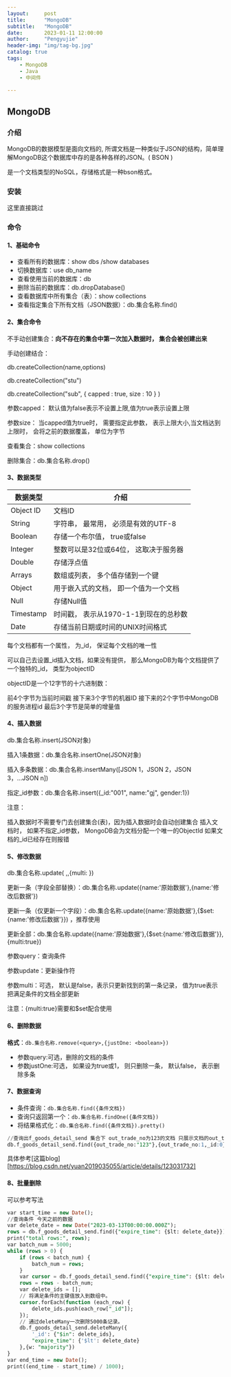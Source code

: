 ```yaml
---
layout:     post
title:      "MongoDB"
subtitle:   "MongoDB"
date:       2023-01-11 12:00:00
author:     "Pengyujie"
header-img: "img/tag-bg.jpg"
catalog: true
tags:
    - MongoDB
    - Java
    - 中间件

---
```




## MongoDB



### 介绍

MongoDB的数据模型是面向文档的, 所谓文档是一种类似于JSON的结构，简单理解MongoDB这个数据库中存的是各种各样的JSON。( BSON )

是一个文档类型的NoSQL，存储格式是一种bson格式。



### 安装

这里直接跳过



### 命令

#### 1、基础命令

- 查看所有的数据库：show dbs /show databases
- 切换数据库：use db_name
- 查看使用当前的数据库：db
- 删除当前的数据库：db.dropDatabase()
- 查看数据库中所有集合（表）：show collections
- 查看指定集合下所有文档（JSON数据）：db.集合名称.find()



#### 2、集合命令

不手动创建集合：**向不存在的集合中第⼀次加⼊数据时， 集合会被创建出来**

手动创建结合：

db.createCollection(name,options)

db.createCollection("stu")

db.createCollection("sub", { capped : true, size : 10 } )

参数capped： 默认值为false表示不设置上限,值为true表示设置上限

参数size： 当capped值为true时， 需要指定此参数， 表示上限⼤⼩,当⽂档达到上限时， 会将之前的数据覆盖， 单位为字节

查看集合：show collections

删除集合：db.集合名称.drop()



#### 3、数据类型

| 数据类型  | 介绍                                  |
| --------- | ------------------------------------- |
| Object ID | ⽂档ID                                |
| String    | 字符串， 最常⽤， 必须是有效的UTF-8   |
| Boolean   | 存储⼀个布尔值， true或false          |
| Integer   | 整数可以是32位或64位， 这取决于服务器 |
| Double    | 存储浮点值                            |
| Arrays    | 数组或列表， 多个值存储到⼀个键       |
| Object    | ⽤于嵌⼊式的⽂档， 即⼀个值为⼀个⽂档 |
| Null      | 存储Null值                            |
| Timestamp | 时间戳， 表示从1970-1-1到现在的总秒数 |
| Date      | 存储当前⽇期或时间的UNIX时间格式      |



每个⽂档都有⼀个属性， 为_id， 保证每个⽂档的唯⼀性

可以⾃⼰去设置_id插⼊⽂档，如果没有提供， 那么MongoDB为每个⽂档提供了⼀个独特的_id， 类型为objectID

objectID是⼀个12字节的⼗六进制数：

前4个字节为当前时间戳
接下来3个字节的机器ID
接下来的2个字节中MongoDB的服务进程id
最后3个字节是简单的增量值



#### 4、插入数据

db.集合名称.insert(JSON对象)

插入1条数据：db.集合名称.insertOne(JSON对象)

插入多条数据：db.集合名称.insertMany([JSON 1，JSON 2，JSON 3，...JSON n])

指定_id参数：db.集合名称.insert({_id:"001", name:"gj", gender:1})

注意：

插入数据时不需要专门去创建集合(表)，因为插入数据时会自动创建集合
插⼊⽂档时， 如果不指定_id参数， MongoDB会为⽂档分配⼀个唯⼀的ObjectId
如果⽂档的_id已经存在则报错



#### 5、修改数据

db.集合名称.update(<query> ,<update>,{multi: <boolean>})

更新一条（字段全部替换）：db.集合名称.update({name:'原始数据'},{name:'修改后数据'})

更新一条（仅更新一个字段）：db.集合名称.update({name:'原始数据'},{$set:{name:'修改后数据'}}) ，推荐使用

更新全部：db.集合名称.update({name:'原始数据'},{$set:{name:'修改后数据'}},{multi:true})

参数query：查询条件

参数update：更新操作符

参数multi：可选， 默认是false，表示只更新找到的第⼀条记录， 值为true表示把满⾜条件的⽂档全部更新

注意：{multi:true}需要和$set配合使用





#### 6、删除数据

**格式**：`db.集合名称.remove(<query>,{justOne: <boolean>})`

- 参数query:可选，删除的⽂档的条件
- 参数justOne:可选， 如果设为true或1， 则只删除⼀条， 默认false， 表示删除多条



#### 7、数据查询

- 条件查询：`db.集合名称.find({条件⽂档})`
- 查询只返回第⼀个：`db.集合名称.findOne({条件⽂档})`
- 将结果格式化：`db.集合名称.find({条件⽂档}).pretty()`

~~~sql
//查询出f_goods_detail_send 集合下 out_trade_no为123的文档 只展示文档的out_trade_no字段 _id由于默认会展示所以这里要进行不展示处理 
db.f_goods_detail_send.find({out_trade_no:"123"},{out_trade_no:1,_id:0})
~~~





具体参考[这篇blog][https://blog.csdn.net/yuan2019035055/article/details/123031732]





#### 8、批量删除

可以参考写法

~~~sql
var start_time = new Date();
//查询条件 今天之前的数据 
var delete_date = new Date("2023-03-13T00:00:00.000Z");
rows = db.f_goods_detail_send.find({"expire_time": {$lt: delete_date}}).count()
print("total rows:", rows);
var batch_num = 5000;
while (rows > 0) {
    if (rows < batch_num) {
        batch_num = rows;
    }
    var cursor = db.f_goods_detail_send.find({"expire_time": {$lt: delete_date}},{"_id": 1}).sort({"_id": 1}).limit(batch_num);
    rows = rows - batch_num;
    var delete_ids = [];
    // 将满足条件的主键值放入到数组中。
    cursor.forEach(function (each_row) {
        delete_ids.push(each_row["_id"]);
    });
    // 通过deleteMany一次删除5000条记录。
    db.f_goods_detail_send.deleteMany({
        '_id': {"$in": delete_ids},
        "expire_time": {'$lt': delete_date}
    },{w: "majority"})
}
var end_time = new Date();
print((end_time - start_time) / 1000);


~~~





















